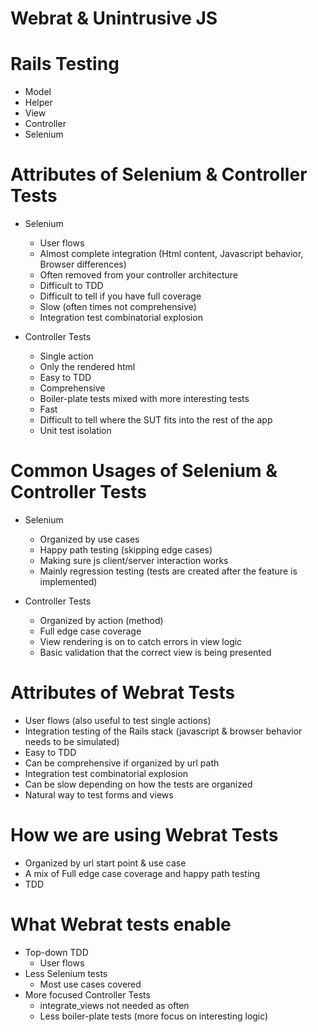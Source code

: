 # Webrat & Unintrusive JS #

# Rails Testing #

* Model
* Helper
* View
* Controller
* Selenium

# Attributes of Selenium & Controller Tests #

* Selenium

  * User flows
  * Almost complete integration (Html content, Javascript behavior, Browser differences)
  * Often removed from your controller architecture
  * Difficult to TDD
  * Difficult to tell if you have full coverage
  * Slow (often times not comprehensive)
  * Integration test combinatorial explosion

* Controller Tests

  * Single action
  * Only the rendered html
  * Easy to TDD
  * Comprehensive
  * Boiler-plate tests mixed with more interesting tests
  * Fast
  * Difficult to tell where the SUT fits into the rest of the app
  * Unit test isolation

# Common Usages of Selenium & Controller Tests #

* Selenium

  * Organized by use cases
  * Happy path testing (skipping edge cases)
  * Making sure js client/server interaction works
  * Mainly regression testing (tests are created after the feature is implemented)

* Controller Tests

  * Organized by action (method)
  * Full edge case coverage
  * View rendering is on to catch errors in view logic
  * Basic validation that the correct view is being presented

# Attributes of Webrat Tests #

* User flows (also useful to test single actions)
* Integration testing of the Rails stack (javascript & browser behavior needs to be simulated)
* Easy to TDD
* Can be comprehensive if organized by url path
* Integration test combinatorial explosion
* Can be slow depending on how the tests are organized
* Natural way to test forms and views

# How we are using Webrat Tests #

* Organized by url start point & use case
* A mix of Full edge case coverage and happy path testing
* TDD

# What Webrat tests enable #

* Top-down TDD
  * User flows
* Less Selenium tests
  * Most use cases covered
* More focused Controller Tests
  * integrate\_views not needed as often
  * Less boiler-plate tests (more focus on interesting logic)
